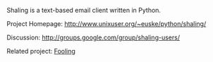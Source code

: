 Shaling is a text-based email client written in Python.

Project Homepage: http://www.unixuser.org/~euske/python/shaling/

Discussion: http://groups.google.com/group/shaling-users/

Related project: [Fooling](http://code.google.com/p/fooling/)